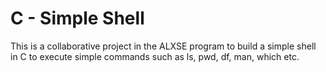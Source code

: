 # C - Simple Shell
This is a collaborative project in the ALXSE program to build a simple shell in C to execute simple commands such as ls, pwd, df, man, which etc.
